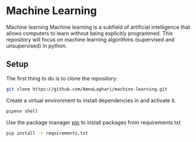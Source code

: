 # Machine Learning

Machine learning Machine learning is a subfield of artificial intelligence that allows computers to learn without being explicitly programmed. This repository will focus on machine learning algorithms (supervised and unsupervised) in python. 

## Setup

The first thing to do is to clone the repository:

```bash 
git clone https://github.com/AmnaLaghari/machine-learning.git
```
Create a virtual environment to install dependencies in and activate it.

```bash
pipenv shell
```
Use the package manager [pip](https://pip.pypa.io/en/stable/) to install packages from requirements.txt

```bash
pip install -r requirements.txt
```
